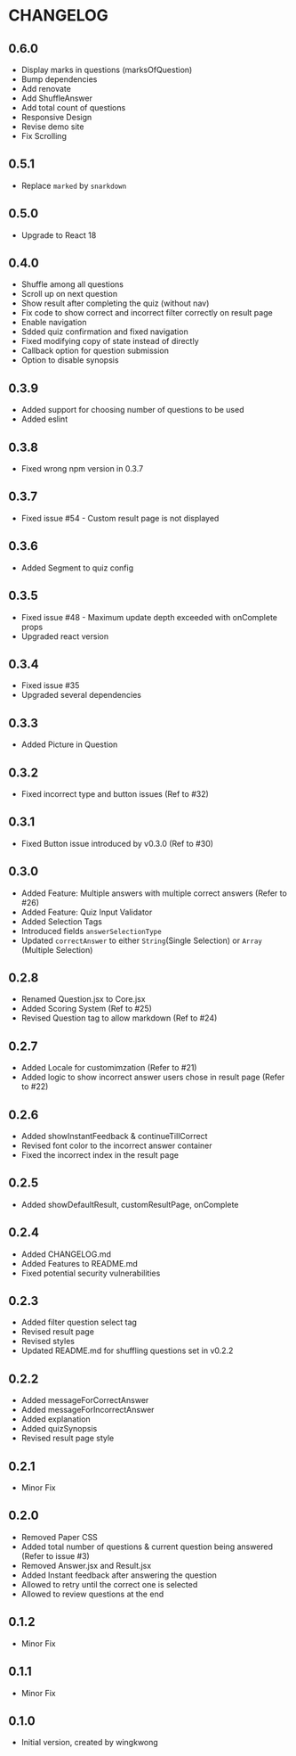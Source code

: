 # CHANGELOG

## 0.6.0

- Display marks in questions (marksOfQuestion)
- Bump dependencies
- Add renovate
- Add ShuffleAnswer
- Add total count of questions
- Responsive Design
- Revise demo site
- Fix Scrolling

## 0.5.1

- Replace `marked` by `snarkdown`

## 0.5.0

- Upgrade to React 18

## 0.4.0

- Shuffle among all questions
- Scroll up on next question
- Show result after completing the quiz (without nav)
- Fix code to show correct and incorrect filter correctly on result page
- Enable navigation
- Sdded quiz confirmation and fixed navigation
- Fixed modifying copy of state instead of directly
- Callback option for question submission
- Option to disable synopsis

## 0.3.9
- Added support for choosing number of questions to be used
- Added eslint

## 0.3.8
- Fixed wrong npm version in 0.3.7

## 0.3.7
- Fixed issue #54 - Custom result page is not displayed  

## 0.3.6
- Added Segment to quiz config 

## 0.3.5
- Fixed issue #48 - Maximum update depth exceeded with onComplete props
- Upgraded react version

## 0.3.4
- Fixed issue #35
- Upgraded several dependencies

## 0.3.3
- Added Picture in Question

## 0.3.2 
- Fixed incorrect type and button issues (Ref to #32)

## 0.3.1
- Fixed Button issue introduced by v0.3.0 (Ref to #30)

## 0.3.0
- Added Feature: Multiple answers with multiple correct answers (Refer to #26)
- Added Feature: Quiz Input Validator 
- Added Selection Tags
- Introduced fields ``answerSelectionType``
- Updated ``correctAnswer`` to either ``String``(Single Selection) or ``Array`` (Multiple Selection)

## 0.2.8
- Renamed Question.jsx to Core.jsx
- Added Scoring System (Ref to #25)
- Revised Question tag to allow markdown (Ref to #24)

## 0.2.7
- Added Locale for customimzation (Refer to #21)
- Added logic to show incorrect answer users chose in result page (Refer to #22)

## 0.2.6
- Added showInstantFeedback & continueTillCorrect
- Revised font color to the incorrect answer container
- Fixed the incorrect index in the result page

## 0.2.5
- Added showDefaultResult, customResultPage, onComplete

## 0.2.4
- Added CHANGELOG.md
- Added Features to README.md
- Fixed potential security vulnerabilities

## 0.2.3
- Added filter question select tag
- Revised result page
- Revised styles
- Updated README.md for shuffling questions set in v0.2.2

## 0.2.2
- Added messageForCorrectAnswer
- Added messageForIncorrectAnswer
- Added explanation
- Added quizSynopsis
- Revised result page style

## 0.2.1
- Minor Fix

## 0.2.0
- Removed Paper CSS
- Added total number of questions & current question being answered (Refer to issue #3)
- Removed Answer.jsx and Result.jsx
- Added Instant feedback after answering the question
- Allowed to retry until the correct one is selected
- Allowed to review questions at the end

## 0.1.2
- Minor Fix

## 0.1.1
- Minor Fix

## 0.1.0
- Initial version, created by wingkwong